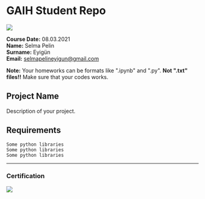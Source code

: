 # GAIH Student Repo 
![](img/newlogo.png)

**Course Date:** 08.03.2021  
**Name:** Selma Pelin  
**Surname:** Eyigün  
**Email:** selmapelineyigun@gmail.com  

**Note:** Your homeworks can be formats like ".ipynb" and ".py". **Not ".txt" files!!** Make sure that your codes works.  

## Project Name
Description of your project.

## Requirements
```
Some python libraries
Some python libraries
Some python libraries
```
---

### Certification
![](img/TopLearnerCertificate.png)

